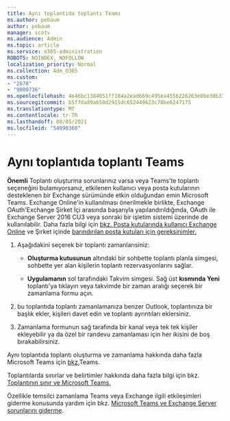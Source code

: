 ```yaml
---
title: Aynı toplantıda toplantı Teams
ms.author: pebaum
author: pebaum
manager: scotv
ms.audience: Admin
ms.topic: article
ms.service: o365-administration
ROBOTS: NOINDEX, NOFOLLOW
localization_priority: Normal
ms.collection: Adm_O365
ms.custom:
- "2678"
- "9000736"
ms.openlocfilehash: 4e46bc1384051ff184a2ead669c495ea455b226263e0be30b37a339151d810a4
ms.sourcegitcommit: b5f7da89a650d2915dc652449623c78be6247175
ms.translationtype: MT
ms.contentlocale: tr-TR
ms.lasthandoff: 08/05/2021
ms.locfileid: "54090360"
---
```

# <a name="schedule-a-meeting-in-teams"></a>Aynı toplantıda toplantı Teams

**Önemli** Toplantı oluşturma sorunlarınız varsa veya Teams'te toplantı seçeneğini bulamıyorsanız, etkilenen kullanıcı veya posta kutularının desteklenen bir Exchange sürümünde etkin olduğundan emin Microsoft Teams. Exchange Online'in kullanılması önerilmekle birlikte, Exchange OAuth'Exchange Şirket İçi arasında başarıyla yapılandırıldığında, OAuth ile Exchange Server 2016 CU3 veya sonraki bir işletim sistemi üzerinde de kullanılabilir. Daha fazla bilgi için [bkz. Posta kutularında kullanıcı Exchange Online](https://docs.microsoft.com/exchange/recipients-in-exchange-online/create-user-mailboxes) ve Şirket içinde [barındırılan posta kutuları için gereksinimler.](https://docs.microsoft.com/microsoftteams/exchange-teams-interact#requirements-for-mailboxes-hosted-on-premises) 

1. Aşağıdakini seçerek bir toplantı zamanlarısiniz:

    - **Oluşturma kutusunun** altındaki bir sohbette toplantı planla simgesi, sohbette yer alan kişilerin toplantı rezervasyonlarını sağlar.

    - **Uygulamanın** sol tarafındaki Takvim simgesi. Sağ üst **kısmında Yeni** toplantı'ya tıklayın veya takvimde bir zaman aralığı seçerek bir zamanlama formu açın.

2. bu toplantıda toplantı zamanlamanıza benzer Outlook, toplantınıza bir başlık ekler, kişileri davet edin ve toplantı ayrıntıları eklersiniz.

3. Zamanlama formunun sağ tarafında bir kanal veya tek tek kişiler ekleyebilir ya da özel bir randevu zamanlaması için her ikisini de boş bırakabilirsiniz.

Aynı toplantıda toplantı oluşturma ve zamanlama hakkında daha fazla Microsoft Teams için [bkz.](https://support.office.com/article/Schedule-a-meeting-in-Teams-943507a9-8583-4c58-b5d2-8ec8265e04e5)Teams.

Toplantılarda sınırlar ve belirtimler hakkında daha fazla bilgi için bkz. [Toplantının sınır ve Microsoft Teams.](https://docs.microsoft.com/microsoftteams/limits-specifications-teams#meetings-and-calls)

Özellikle temsilci zamanlama Teams veya Exchange ilgili etkileşimleri giderme konusunda yardım için bkz. [Microsoft Teams ve Exchange Server sorunlarını giderme](https://docs.microsoft.com/microsoftteams/troubleshoot/known-issues/teams-exchange-interaction-issue).
